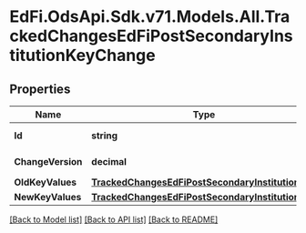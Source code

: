 # EdFi.OdsApi.Sdk.v71.Models.All.TrackedChangesEdFiPostSecondaryInstitutionKeyChange

## Properties

Name | Type | Description | Notes
------------ | ------------- | ------------- | -------------
**Id** | **string** | Resource identifier | [optional] 
**ChangeVersion** | **decimal** | Change version | [optional] 
**OldKeyValues** | [**TrackedChangesEdFiPostSecondaryInstitutionKey**](TrackedChangesEdFiPostSecondaryInstitutionKey.md) |  | [optional] 
**NewKeyValues** | [**TrackedChangesEdFiPostSecondaryInstitutionKey**](TrackedChangesEdFiPostSecondaryInstitutionKey.md) |  | [optional] 

[[Back to Model list]](../../README.md#documentation-for-models) [[Back to API list]](../../README.md#documentation-for-api-endpoints) [[Back to README]](../../README.md)

